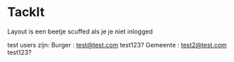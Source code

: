 # TackIt

Layout is een beetje scuffed als je je niet inlogged

test users zijn:
    Burger : test@test.com test123?
    Gemeente : test2@test.com test123?